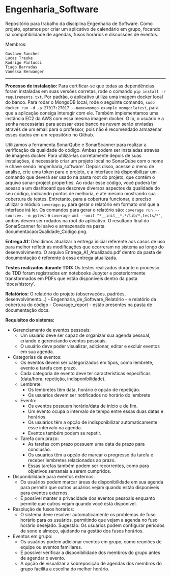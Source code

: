 # Engenharia_Software
Repositório para trabalho da disciplina Engenharia de Software. Como projeto, optamos por criar um aplicativo de calendário em grupo, focando na compatibilidade de agendas, fusos horários e discussões de eventos.

Membros:

    Gustavo Sanches
    Lucas Treuke
    Rodrigo Pintucci
    Tiago Barradas
    Vanessa Berwanger

<hr>

**Processo de instalação:**
Para certificar-se que todas as dependências foram instaladas em suas versões corretas, rode o comando `pip install -r requirements.txt`. Por padrão, o aplicativo utiliza uma imagem docker local do banco. Para rodar o MongoDB local, rode o seguinte comando, `sudo docker run -d -p 27017:27017 --name=mongo-example mongo:latest`, para que a aplicação consiga interagir com ele. Também implementamos  uma instância EC2 da AWS com essa mesma imagem docker. O ip, o usuário e a senha necessárias para acessar esse banco na nuvem serão enviadas através de um email para o professor, pois não é recomendado armazenar esses dados em um repositório no Github.

Utilizamos a ferramenta SonarQube e SonarScanner para realizar a verificação da qualidade do código. Ambas podem ser instaladas através de imagens docker. Para utilizá-las corretamente depois de suas instalações, é necessário criar um projeto local no SonarQube com o nome e chave sendo 'engenharia_software'. Depois disso, acesse o menu de análise, crie uma token para o projeto, e a interface irá disponibilizar um comando que deverá ser usado na pasta root do projeto, que contém o arquivo sonar-project.properties. Ao rodar esse código, você poderá ter acesso a um dashboard que descreve diversos aspectos da qualidade do seu código, indicando pontos de melhoria, e até mesmo mostrando sua cobertura de testes. Entretanto, para a cobertura funcionar, é preciso utilizar o módulo `coverage.py` para gerar o relatório em formato xml que a interface irá ler. Os comandos para gerar o relatório são: `coverage run --source=. -m pytest` e `coverage xml --omit "*__init__*,*/lib/*,tests/*"`, ambos devem ser rodados na root do aplicativo. O resultado final do SonarScanner foi salvo e armazenado na pasta documentacao/Qualidade_Codigo.png.

**Entrega A1:**
Decidimos atualizar a entrega inicial referente aos casos de uso para melhor refletir as modificações que ocorreram no sistema ao longo do desenvolvimento. O arquivo Entrega_A1_Atualizado.pdf dentro da pasta de documentação é referente à essa entrega atualizada.

**Testes realizados durante TDD:**
Os testes realizados durante o processo de TDD foram registrados em notebooks Jupyter e posteriormente transformados em PDFs que estão disponíveis dentro da pasta 'docs/history'. 

**Relatórios:**
O relatório do projeto (observações, padrões, desenvolvimento...) - Engenharia_de_Software_Relatório - e relatório da cobertura do código - Covarage_report - estão presentes na pasta de documentação docs. 

**Requisitos do sistema:**
-   Gerenciamento de eventos pessoais:
    -   Um usuário deve ser capaz de organizar sua agenda pessoal, criando e gerenciando eventos pessoais.
    -   O usuário deve poder visualizar, adicionar, editar e excluir eventos em sua agenda.
-   Categorias de eventos:
    -   Os eventos devem ser categorizados em tipos, como lembrete, evento e tarefa com prazo.
    -   Cada categoria de evento deve ter características específicas (data/hora, repetição, indisponibilidade).
    -   Lembrete:
        -   Os lembretes têm data, horário e opção de repetição.
        -   Os usuários devem ser notificados no horário do lembrete
    -   Evento:
        -   Os eventos possuem horário/data de início e de fim.
        -   Um evento ocupa o intervalo de tempo entre essas duas datas e horários.
        -   Os usuários têm a opção de indisponibilizar automaticamente esse intervalo na agenda.
        -   Eventos também podem se repetir.
    -   Tarefa com prazo:
        -   As tarefas com prazo possuem uma data de prazo para conclusão.
        -   Os usuários têm a opção de marcar o progresso da tarefa e receber lembretes relacionados ao prazo.
        -   Essas tarefas também podem ser recorrentes, como para objetivos semanais a serem cumpridos.
-   Disponibilidade para eventos externos:
    -   Os usuários podem marcar áreas de disponibilidade em sua agenda para permitir que outros usuários vejam quando estão disponíveis para eventos externos.
    -   É possível manter a privacidade dos eventos pessoais enquanto permite que outros vejam quando você está disponível.
-   Resolução de fusos horários:
    -   O sistema deve resolver automaticamente os problemas de fuso horário para os usuários, permitindo que vejam a agenda no fuso horário desejado. Sugestão: Os usuários podem configurar períodos de sono e almoço, ajudando na gestão dos fusos horários.
-   Eventos em grupo:
    -   Os usuários podem adicionar eventos em grupo, como reuniões de equipe ou eventos familiares.
    -   É possível verificar a disponibilidade dos membros do grupo antes de agendar o evento.
    -   A opção de visualizar a sobreposição de agendas dos membros do grupo facilita a escolha do melhor horário.
